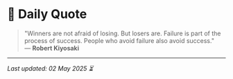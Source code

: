 # 📜 Daily Quote

> "Winners are not afraid of losing. But losers are. Failure is part of the process of success. People who avoid failure also avoid success."  
> — **Robert Kiyosaki**

---

_Last updated: 02 May 2025 ⏳_
